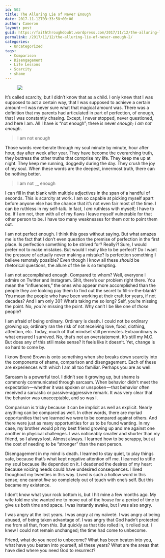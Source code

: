 ```yaml
---
id: 502
title: The Alluring Lie of Never Enough
date: 2017-11-12T03:33:58+00:00
author: Cameron
layout: post
guid: https://faiththroughdoubt.wordpress.com/2017/11/12/the-alluring-lie-of-never-enough/
permalink: /2017/11/12/the-alluring-lie-of-never-enough-2/
categories:
  - Uncategorized
tags:
  - Comparison
  - Disengagement
  - Life Lessons
  - Scarcity
  - shame
---
```

<figure> 

<img src="https://faiththroughdoubt.files.wordpress.com/2017/11/5464b-16fjqxslyrzfdjszxyxjfrq.jpeg?w=525" data-recalc-dims="1" />
  
</figure> 

It’s called scarcity, but I didn’t know that as a child. I only knew that I was supposed to act a certain way, that I was supposed to achieve a certain amount — I was never sure what that magical amount was. There was a definition that my parents had articulated in part of perfection, of enough, that I was constantly chasing. Except, I never stopped, never questioned, and here I am. All I have is “not enough”; there is never _enough; I am not enough_.

> I am not enough

Those words reverberate through my soul minute by minute, hour after hour, day after week after year. They have become the overarching truth, they buttress the other truths that comprise my life. They keep me up at night. They keep me running, doggedly during the day. They crush the joy of my soul. When these words are the deepest, innermost truth, there can be nothing better.

> I am not \___\___ enough

I can fill in that blank with multiple adjectives in the span of a handful of seconds. This is scarcity at work. I am so capable at picking myself apart before anyone else has the chance that it’s not even fair most of the time. I can be ruthless in my self-talk. In fact, I _am_ ruthless with myself; I have to be. If I am not, then with all of my flaws I leave myself vulnerable for that other person to be. I have too many weaknesses for them _not_ to point them out.

I am not perfect enough. I think this goes without saying. But what amazes me is the fact that I don’t even question the premise of perfection in the first place. Is perfection something to be strived for? Really?! Sure, I would prefer not to make mistakes. But would I really like to be perfect? Do I want the pressure of actually never making a mistake? Is perfection something I believe remotely possible? Even though I know all these _should_ be rhetorical questions, the allure of the lie is so tempting.

I am not accomplished enough. Compared to whom? Well, everyone I admire on Twitter and Instagram. Shit, there’s our problem right there. You mean the “influencers,” the ones who appear more accomplished than the people they are looking pay them to find out the secret to fill-in-the-blank? You mean the people who have been working at their craft for years, if not decades? And I am only 30? What’s taking me so long? Self, you’re missing the point. No, _you’re_ missing the point. Why can’t I be like one of _those_ people?

I am afraid of being ordinary. Ordinary is death. I could not be ordinary growing up; ordinary ran the risk of not receiving love, food, clothing, attention, etc. Today, much of that mindset still permeates. Extraordinary is what ensured I survived. No, that’s not an overstatement. It’s still my M.O. But does any of this still make sense? It feels like it doesn’t. Yet, change is so hard to come by.

I know Brené Brown is onto something when she breaks down scarcity into the components of shame, comparison and disengagement. Each of these are experiences with which I am all too familiar. Perhaps you are as well.

Sarcasm is a powerful tool. I didn’t see it growing up, but shame is commonly communicated through sarcasm. When behavior didn’t meet the expectation — whether it was spoken or unspoken — that behavior often received a sarcastic or passive-aggressive remark. It was very clear that the behavior was unacceptable, and so was I.

Comparison is tricky because it can be implicit as well as explicit. Nearly anything can be compared as well. In other words, there are myriad opportunities that we learned we were to be compared against others. And there were just as many opportunities for us to be found wanting. In my case, my brother would pit my best friend growing up and me against one another in physical challenges. I was noticeably smaller and shorter than my friend, so I always lost. Almost always. I learned how to be scrappy, but at the cost of needing to be “stronger” than the next person.

Disengagement in my mind is death. I learned to stay quiet, to play things safe, because that’s what kept negative attention off me. I learned to stifle my soul because life depended on it. I deadened the desires of my heart because voicing needs could have undesired consequences. I lived thoughout my twenties in this way. Lived is such a hollow word in this sense; one cannot _live_ so completely out of touch with one’s self. But this became my existence.

I don’t know what your rock bottom is, but I hit mine a few months ago. My wife told me she wanted me to move out of the house for a period of time to give us both time and space. I was instantly awake, but I was also angry.

I was angry at the lost years. I was angry at my naïveté. I was angry at being abused, of being taken advantage of. I was angry that God hadn’t protected me from all that, from _this_. But quickly as that tide rolled in, it rolled out. I knew I could not remain unchanged; the time had come to unbecome.

Friend, what do you need to unbecome? What has been beaten into you, what have you beaten into yourself, all these years? What are the areas that have died where you need God to resurrect?